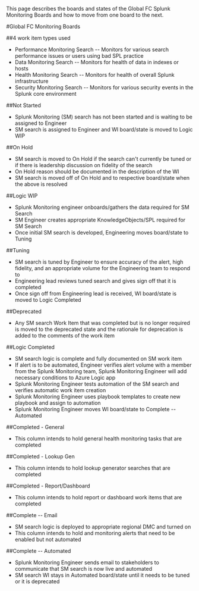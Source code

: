 This page describes the boards and states of the Global FC Splunk Monitoring Boards and how to move from one board to the next. 

#Global FC Monitoring Boards


##4 work item types used
- Performance Monitoring Search 
-- Monitors for various search performance issues or users using bad SPL practice
- Data Monitoring Search
-- Monitors for health of data in indexes or hosts
- Health Monitoring Search
-- Monitors for health of overall Splunk infrastructure
- Security Monitoring Search 
-- Monitors for various security events in the Splunk core environment

##Not Started
- Splunk Monitoring (SM) search has not been started and is waiting to be assigned to Engineer
- SM search is assigned to Engineer and WI board/state is moved to Logic WIP

##On Hold
- SM search is moved to On Hold if the search can't currently be tuned or if there is leadership discussion on fidelity of the search 
- On Hold reason should be documented in the description of the WI
- SM search is moved off of On Hold and to respective board/state when the above is resolved 

##Logic WIP
- Splunk Monitoring engineer onboards/gathers the data required for SM Search
- SM Engineer creates appropriate KnowledgeObjects/SPL required for SM Search
- Once initial SM search is developed, Engineering moves board/state to Tuning

##Tuning
- SM search is tuned by Engineer to ensure accuracy of the alert, high fidelity, and an appropriate volume for the Engineering team to respond to
- Engineering lead reviews tuned search and gives sign off that it is completed
- Once sign off from Engineering lead is received, WI board/state is moved to Logic Completed

##Deprecated
- Any SM search Work Item that was completed but is no longer required is moved to the deprecated state and the rationale for deprecation is added to the comments of the work item

##Logic Completed
- SM search logic is complete and fully documented on SM work item
- If alert is to be automated, Engineer verifies alert volume with a member from the Splunk Monitoring team, Splunk Monitoring Engineer will add necessary conditions to Azure Logic app
- Splunk Monitoring Engineer tests automation of the SM search and verifies automatic work item creation
- Splunk Monitoring Engineer uses playbook templates to create new playbook and assign to automation 
- Splunk Monitoring Engineer moves WI board/state to Complete -- Automated

##Completed - General
- This column intends to hold general health monitoring tasks that are completed

##Completed - Lookup Gen
- This column intends to hold lookup generator searches that are completed

##Completed - Report/Dashboard
- This column intends to hold report or dashboard work items that are completed

##Complete -- Email
- SM search logic is deployed to appropriate regional DMC and turned on
- This column intends to hold and monitoring alerts that need to be enabled but not automated

##Complete -- Automated
- Splunk Monitoring Engineer sends email to stakeholders to communicate that SM search is now live and automated
- SM search WI stays in Automated board/state until it needs to be tuned or it is deprecated

